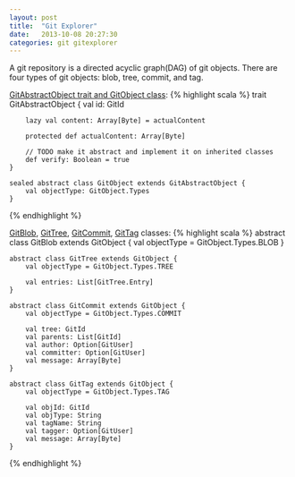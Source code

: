 ```yaml
---
layout: post
title:  "Git Explorer"
date:   2013-10-08 20:27:30
categories: git gitexplorer
---
```


A git repository is a directed acyclic graph(DAG) of git objects.
There are four types of git objects: blob, tree, commit, and tag.

[GitAbstractObject trait and GitObject class][GitAbstractObject]:
{% highlight scala %}
    trait GitAbstractObject {
        val id: GitId

        lazy val content: Array[Byte] = actualContent

        protected def actualContent: Array[Byte]

        // TODO make it abstract and implement it on inherited classes
        def verify: Boolean = true
    }

    sealed abstract class GitObject extends GitAbstractObject {
        val objectType: GitObject.Types
    }
{% endhighlight %}

[GitBlob][GitBlob], [GitTree][GitTree], [GitCommit][GitCommit], [GitTag][GitTag] classes:
{% highlight scala %}
    abstract class GitBlob extends GitObject {
        val objectType = GitObject.Types.BLOB
    }

    abstract class GitTree extends GitObject {
        val objectType = GitObject.Types.TREE

        val entries: List[GitTree.Entry]
    }

    abstract class GitCommit extends GitObject {
        val objectType = GitObject.Types.COMMIT

        val tree: GitId
        val parents: List[GitId]
        val author: Option[GitUser]
        val committer: Option[GitUser]
        val message: Array[Byte]
    }

    abstract class GitTag extends GitObject {
        val objectType = GitObject.Types.TAG

        val objId: GitId
        val objType: String
        val tagName: String
        val tagger: Option[GitUser]
        val message: Array[Byte]
    }
{% endhighlight %}

[GitAbstractObject]: https://github.com/Joonsoo/gitexplorer/blob/master/src/main/scala/com/giyeok/gitexplorer/model/GitObjects.scala#L19-L32
[GitBlob]: https://github.com/Joonsoo/gitexplorer/blob/master/src/main/scala/com/giyeok/gitexplorer/model/GitObjects.scala#L120-L122
[GitTree]: https://github.com/Joonsoo/gitexplorer/blob/master/src/main/scala/com/giyeok/gitexplorer/model/GitObjects.scala#L136-L140
[GitCommit]: https://github.com/Joonsoo/gitexplorer/blob/master/src/main/scala/com/giyeok/gitexplorer/model/GitObjects.scala#L176-L187
[GitTag]: https://github.com/Joonsoo/gitexplorer/blob/master/src/main/scala/com/giyeok/gitexplorer/model/GitObjects.scala#L241-L249
